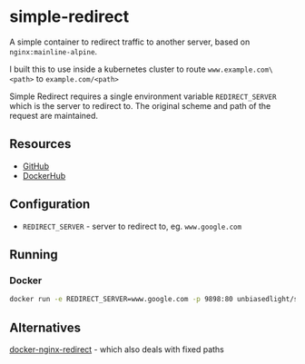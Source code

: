 # simple-redirect

A simple container to redirect traffic to another server, based on `nginx:mainline-alpine`.

I built this to use inside a kubernetes cluster to route `www.example.com\<path>` to
`example.com/<path>` 

Simple Redirect requires a single environment variable `REDIRECT_SERVER` which is the server
to redirect to. The original scheme and path of the request are maintained.

## Resources

- [GitHub](https://github.com/kevinoneill/simple-redirect)
- [DockerHub](https://hub.docker.com/r/unbiasedlight/simple-redirect/)

## Configuration

- `REDIRECT_SERVER` - server to redirect to, eg. `www.google.com`
    
## Running

### Docker

```sh
docker run -e REDIRECT_SERVER=www.google.com -p 9898:80 unbiasedlight/simple-redirect
```

## Alternatives

[docker-nginx-redirect](https://github.com/schmunk42/docker-nginx-redirect/) - which also deals with fixed paths
